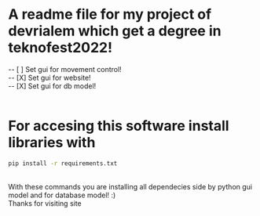 # A readme file for my project of devrialem which get a degree in teknofest2022!
--  [ ] Set gui for movement control!<br>
--  [X] Set gui for website!<br>
--  [X] Set gui for db model!<br>
<br>
# For accesing this software install libraries with

```bash
pip install -r requirements.txt
```
<br>
With these commands you are installing all dependecies side by python gui model and for database model! :)<br>
Thanks for visiting site